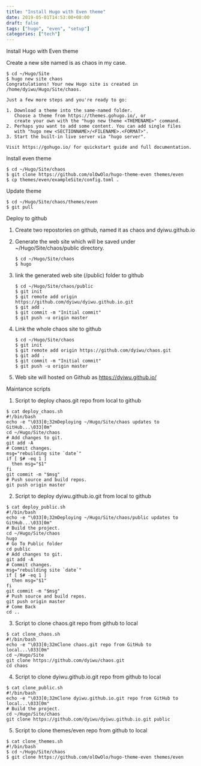 ```yaml
---
title: "Install Hugo with Even theme"
date: 2019-05-01T14:53:00+08:00
draft: false
tags: ["hugo", "even", "setup"]
categories: ["tech"]
---
```


Install Hugo with Even theme

Create a new site named is as chaos in my case.
```
$ cd ~/Hugo/Site
$ hugo new site chaos
Congratulations! Your new Hugo site is created in /home/dyiwu/Hugo/Site/chaos.

Just a few more steps and you're ready to go:

1. Download a theme into the same-named folder.
   Choose a theme from https://themes.gohugo.io/, or
   create your own with the "hugo new theme <THEMENAME>" command.
2. Perhaps you want to add some content. You can add single files
   with "hugo new <SECTIONNAME>/<FILENAME>.<FORMAT>".
3. Start the built-in live server via "hugo server".

Visit https://gohugo.io/ for quickstart guide and full documentation.
```

Install even theme
```
$ cd ~/Hugo/Site/chaos
$ git clone https://github.com/olOwOlo/hugo-theme-even themes/even
$ cp themes/even/exampleSite/config.toml .
```

Update theme
```
$ cd ~/Hugo/Site/chaos/themes/even
$ git pull
```
Deploy to github

1. Create two repostories on github, named it as chaos and dyiwu.github.io
2. Generate the web site which will be saved under ~/Hugo/Site/chaos/public directory.

    ```
    $ cd ~/Hugo/Site/chaos
    $ hugo
    ```
3. link the generated web site (/public) folder to github
    ```
    $ cd ~/Hugo/Site/chaos/public
    $ git init
    $ git remote add origin https://github.com/dyiwu/dyiwu.github.io.git
    $ git add .
    $ git commit -m "Initial commit"
    $ git push -u origin master
    ```
4.  Link the whole chaos site to github
    ```
    $ cd ~/Hugo/Site/chaos
    $ git init
    $ git remote add origin https://github.com/dyiwu/chaos.git
    $ git add .
    $ git commit -m "Initial commit"
    $ git push -u origin master
    ```
5. Web site will hosted on Github as https://dyiwu.github.io/

Maintance scripts

1.  Script to deploy chaos.git repo from local to github
```
$ cat deploy_chaos.sh 
#!/bin/bash
echo -e "\033[0;32mDeploying ~/Hugo/Site/chaos updates to GitHub...\033[0m"
cd ~/Hugo/Site/chaos
# Add changes to git.
git add -A
# Commit changes.
msg="rebuilding site `date`"
if [ $# -eq 1 ]
  then msg="$1"
fi
git commit -m "$msg"
# Push source and build repos.
git push origin master
```
2.  Script to deploy dyiwu.github.io.git from local to github
```
$ cat deploy_public.sh
#!/bin/bash
echo -e "\033[0;32mDeploying ~/Hugo/Site/chaos/public updates to GitHub...\033[0m"
# Build the project.
cd ~/Hugo/Site/chaos
hugo
# Go To Public folder
cd public
# Add changes to git.
git add -A
# Commit changes.
msg="rebuilding site `date`"
if [ $# -eq 1 ]
  then msg="$1"
fi
git commit -m "$msg"
# Push source and build repos.
git push origin master
# Come Back
cd ..
```

3.  Script to clone chaos.git repo from github to local
```
$ cat clone_chaos.sh 
#!/bin/bash
echo -e "\033[0;32mClone chaos.git repo from GitHub to local...\033[0m"
cd ~/Hugo/Site
git clone https://github.com/dyiwu/chaos.git
cd chaos
```

4. Script to clone dyiwu.github.io.git repo from github to local
```
$ cat clone_public.sh 
#!/bin/bash
echo -e "\033[0;32mClone dyiwu.github.io.git repo from GitHub to local...\033[0m"
# Build the project.
cd ~/Hugo/Site/chaos
git clone https://github.com/dyiwu/dyiwu.github.io.git public
```

5. Script to clone themes/even repo from github to local
```
$ cat clone_themes.sh 
#!/bin/bash
$ cd ~/Hugo/Site/chaos
$ git clone https://github.com/olOwOlo/hugo-theme-even themes/even
```
